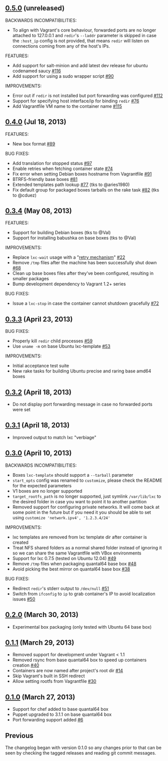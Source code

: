 ## [0.5.0](https://github.com/fgrehm/vagrant-lxc/compare/v0.4.0...master) (unreleased)

BACKWARDS INCOMPATIBILITIES:

  - To align with Vagrant's core behaviour, forwarded ports are no longer attached
    to 127.0.0.1 and `redir`'s `--laddr` parameter is skipped in case the `:host_ip`
    config is not provided, that means `redir` will listen on connections coming
    from any of the host's IPs.

FEATURES:

  - Add support for salt-minion and add latest dev release for ubuntu codenamed saucy [#116](https://github.com/fgrehm/vagrant-lxc/pull/116)
  - Add support for using a sudo wrapper script [#90](https://github.com/fgrehm/vagrant-lxc/issues/90)

IMPROVEMENTS:

  - Error out if `redir` is not installed but port forwarding was configured [#112](https://github.com/fgrehm/vagrant-lxc/issues/112)
  - Support for specifying host interface/ip for binding `redir` [#76](https://github.com/fgrehm/vagrant-lxc/issues/76)
  - Add Vagrantfile VM name to the container name [#115](https://github.com/fgrehm/vagrant-lxc/issues/115)

## [0.4.0](https://github.com/fgrehm/vagrant-lxc/compare/v0.3.4...v0.4.0) (Jul 18, 2013)

FEATURES:

  - New box format [#89](https://github.com/fgrehm/vagrant-lxc/issues/89)

BUG FIXES:

  - Add translation for stopped status [#97](https://github.com/fgrehm/vagrant-lxc/issues/97)
  - Enable retries when fetching container state [#74](https://github.com/fgrehm/vagrant-lxc/issues/74)
  - Fix error when setting Debian boxes hostname from Vagrantfile [#91](https://github.com/fgrehm/vagrant-lxc/issues/91)
  - BTRFS-friendly base boxes [#81](https://github.com/fgrehm/vagrant-lxc/issues/81)
  - Extended templates path lookup [#77](https://github.com/fgrehm/vagrant-lxc/issues/77) (tks to @aries1980)
  - Fix default group for packaged boxes tarballs on the rake task [#82](https://github.com/fgrehm/vagrant-lxc/issues/82) (tks to @cduez)

## [0.3.4](https://github.com/fgrehm/vagrant-lxc/compare/v0.3.3...v0.3.4) (May 08, 2013)

FEATURES:

  - Support for building Debian boxes (tks to @Val)
  - Support for installing babushka on base boxes (tks to @Val)

IMPROVEMENTS:

  - Replace `lxc-wait` usage with a "[retry mechanism](https://github.com/fgrehm/vagrant-lxc/commit/3cca16824879731315dac32bc2df1c643f30d461#L2R88)" [#22](https://github.com/fgrehm/vagrant-lxc/issues/22)
  - Remove `/tmp` files after the machine has been successfully shut down [#68](https://github.com/fgrehm/vagrant-lxc/issues/68)
  - Clean up base boxes files after they've been configured, resulting in smaller packages
  - Bump development dependency to Vagrant 1.2+ series

BUG FIXES:

  - Issue a `lxc-stop` in case the container cannot shutdown gracefully [#72](https://github.com/fgrehm/vagrant-lxc/issues/72)

## [0.3.3](https://github.com/fgrehm/vagrant-lxc/compare/v0.3.2...v0.3.3) (April 23, 2013)

BUG FIXES:

  - Properly kill `redir` child processes [#59](https://github.com/fgrehm/vagrant-lxc/issues/59)
  - Use `uname -m` on base Ubuntu lxc-template [#53](https://github.com/fgrehm/vagrant-lxc/issues/53)

IMPROVEMENTS:

  - Initial acceptance test suite
  - New rake tasks for building Ubuntu precise and raring base amd64 boxes

## [0.3.2](https://github.com/fgrehm/vagrant-lxc/compare/v0.3.1...v0.3.2) (April 18, 2013)

  - Do not display port forwarding message in case no forwarded ports were set

## [0.3.1](https://github.com/fgrehm/vagrant-lxc/compare/v0.3.0...v0.3.1) (April 18, 2013)

  - Improved output to match lxc "verbiage"

## [0.3.0](https://github.com/fgrehm/vagrant-lxc/compare/v0.2.0...v0.3.0) (April 10, 2013)

BACKWARDS INCOMPATIBILITIES:

  - Boxes `lxc-template` should support a `--tarball` parameter
  - `start_opts` config was renamed to `customize`, please check the README for the expected parameters
  - V1 boxes are no longer supported
  - `target_rootfs_path` is no longer supported, just symlink `/var/lib/lxc` to the desired folder in case you want to point it to another partition
  - Removed support for configuring private networks. It will come back at some point in the future but if you need it you should be able to set using `customize 'network.ipv4', '1.2.3.4/24'`

IMPROVEMENTS:

  - lxc templates are removed from lxc template dir after container is created
  - Treat NFS shared folders as a normal shared folder instead of ignoring it so we can share the same Vagrantfile with VBox environments
  - Support for lxc 0.7.5 (tested on Ubuntu 12.04) [#49](https://github.com/fgrehm/vagrant-lxc/issues/49)
  - Remove `/tmp` files when packaging quantal64 base box [#48](https://github.com/fgrehm/vagrant-lxc/issues/48)
  - Avoid picking the best mirror on quantal64 base box [#38](https://github.com/fgrehm/vagrant-lxc/issues/38)

BUG FIXES:

  - Redirect `redir`'s stderr output to `/dev/null` [#51](https://github.com/fgrehm/vagrant-lxc/issues/51)
  - Switch from `ifconfig` to `ip` to grab container's IP to avoid localization issues [#50](https://github.com/fgrehm/vagrant-lxc/issues/50)

## [0.2.0](https://github.com/fgrehm/vagrant-lxc/compare/v0.1.1...v0.2.0) (March 30, 2013)

  - Experimental box packaging (only tested with Ubuntu 64 base box)

## [0.1.1](https://github.com/fgrehm/vagrant-lxc/compare/v0.1.0...v0.1.1) (March 29, 2013)

  - Removed support for development under Vagrant < 1.1
  - Removed rsync from base quantal64 box to speed up containers creation [#40](https://github.com/fgrehm/vagrant-lxc/issues/40)
  - Containers are now named after project's root dir [#14](https://github.com/fgrehm/vagrant-lxc/issues/14)
  - Skip Vagrant's built in SSH redirect
  - Allow setting rootfs from Vagrantfile [#30](https://github.com/fgrehm/vagrant-lxc/issues/30)

## [0.1.0](https://github.com/fgrehm/vagrant-lxc/compare/v0.0.3...v0.1.0) (March 27, 2013)

  - Support for chef added to base quantal64 box
  - Puppet upgraded to 3.1.1 on base quantal64 box
  - Port forwarding support added [#6](https://github.com/fgrehm/vagrant-lxc/issues/6)

## Previous

The changelog began with version 0.1.0 so any changes prior to that
can be seen by checking the tagged releases and reading git commit
messages.

